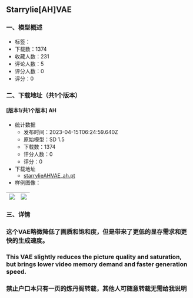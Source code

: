 ## Starrylie[AH]VAE
### 一、模型概述

- 标签：
- 下载数：1374
- 收藏人数：231
- 评论人数：5
- 评分人数：0
- 评分：0

### 二、下载地址（共1个版本）

#### [版本1/共1个版本] AH

- 统计数据
  - 发布时间：2023-04-15T06:24:59.640Z
  - 原始模型：SD 1.5
  - 下载数：1374
  - 评分人数：0
  - 评分：0
- 下载地址
  - [starrylieAHVAE_ah.pt](https://civitai.com/api/download/models/46151)
- 样例图像：

| <img src="https://image.civitai.com/xG1nkqKTMzGDvpLrqFT7WA/f235836e-9061-4e13-3511-df413a29f900/width=450/499532.jpeg" /> | <img src="https://image.civitai.com/xG1nkqKTMzGDvpLrqFT7WA/5d0bc227-af39-4c4a-ae6b-015308e0df00/width=450/499534.jpeg" /> |
| ---- | ---- |


### 三、详情
<h3>这个VAE略微降低了画质和饱和度，但是带来了更低的显存需求和更快的生成速度。</h3><h3>This VAE slightly reduces the picture quality and saturation, but brings lower video memory demand and faster generation speed.</h3><h3>禁止户口本只有一页的炼丹阁转载，其他人可随意转载无需给我说明</h3>